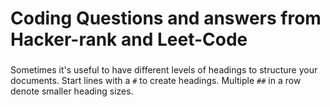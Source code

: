 # Coding Questions and answers from Hacker-rank and Leet-Code

### 

Sometimes it's useful to have different levels of headings to structure your documents. Start lines with a `#` to create headings. Multiple `##` in a row denote smaller heading sizes.
